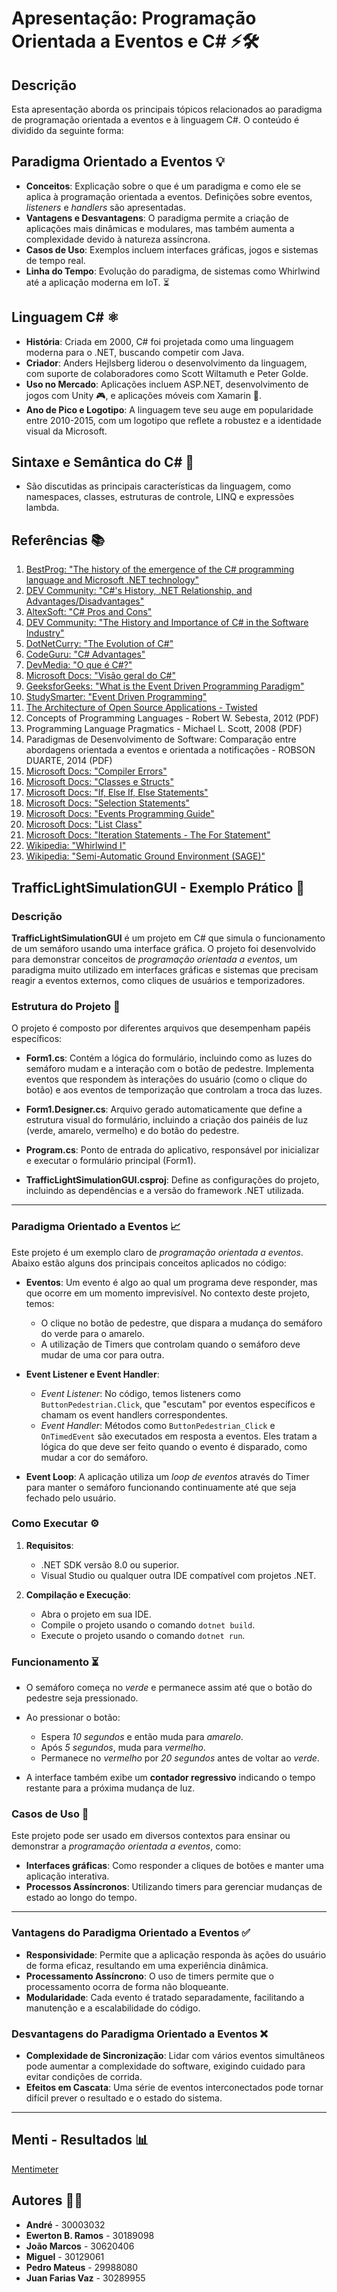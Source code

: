 # Apresentação: Programação Orientada a Eventos e C# ⚡️🛠️

## Descrição
Esta apresentação aborda os principais tópicos relacionados ao paradigma de programação orientada a eventos e à linguagem C#. O conteúdo é dividido da seguinte forma:

## Paradigma Orientado a Eventos 💡

- **Conceitos**: Explicação sobre o que é um paradigma e como ele se aplica à programação orientada a eventos. Definições sobre eventos, *listeners* e *handlers* são apresentadas.
- **Vantagens e Desvantagens**: O paradigma permite a criação de aplicações mais dinâmicas e modulares, mas também aumenta a complexidade devido à natureza assíncrona.
- **Casos de Uso**: Exemplos incluem interfaces gráficas, jogos e sistemas de tempo real.
- **Linha do Tempo**: Evolução do paradigma, de sistemas como Whirlwind até a aplicação moderna em IoT. ⏳

## Linguagem C# ⚛️

- **História**: Criada em 2000, C# foi projetada como uma linguagem moderna para o .NET, buscando competir com Java.
- **Criador**: Anders Hejlsberg liderou o desenvolvimento da linguagem, com suporte de colaboradores como Scott Wiltamuth e Peter Golde.
- **Uso no Mercado**: Aplicações incluem ASP.NET, desenvolvimento de jogos com Unity 🎮, e aplicações móveis com Xamarin 📱.
- **Ano de Pico e Logotipo**: A linguagem teve seu auge em popularidade entre 2010-2015, com um logotipo que reflete a robustez e a identidade visual da Microsoft.

## Sintaxe e Semântica do C# 📝

- São discutidas as principais características da linguagem, como namespaces, classes, estruturas de controle, LINQ e expressões lambda.

## Referências 📚

1. [BestProg: "The history of the emergence of the C# programming language and Microsoft .NET technology"](https://www.bestprog.net/en/2022/05/22/c-the-history-of-the-emergence-of-the-c-programming-language-and-microsoft-net-technology/)
2. [DEV Community: "C#'s History, .NET Relationship, and Advantages/Disadvantages"](https://dev.to/snelson723/cs-history-net-relationship-and-advantagesdisadvantages-102b)
3. [AltexSoft: "C# Pros and Cons"](https://www.altexsoft.com/blog/c-sharp-pros-and-cons/)
4. [DEV Community: "The History and Importance of C# in the Software Industry"](https://dev.to/dogaaydinn/the-history-and-importance-of-c-in-the-software-industry-if2)
5. [DotNetCurry: "The Evolution of C#"](https://www.dotnetcurry.com/csharp/1465/csharp-evolution)
6. [CodeGuru: "C# Advantages"](https://www.codeguru.com/csharp/c-sharp-advantages/)
7. [DevMedia: "O que é C#?"](https://www.devmedia.com.br/introducao-ao-c/1696)
8. [Microsoft Docs: "Visão geral do C#"](https://learn.microsoft.com/pt-br/dotnet/csharp/)
9. [GeeksforGeeks: "What is the Event Driven Programming Paradigm"](https://www.geeksforgeeks.org/what-is-the-event-driven-programming-paradigm/)
10. [StudySmarter: "Event Driven Programming"](https://www.studysmarter.co.uk/explanations/computer-science/computer-programming/event-driven-programming/)
11. [The Architecture of Open Source Applications - Twisted](https://aosabook.org/en/v2/twisted.html)
12. Concepts of Programming Languages - Robert W. Sebesta, 2012 (PDF)
13. Programming Language Pragmatics - Michael L. Scott, 2008 (PDF)
14. Paradigmas de Desenvolvimento de Software: Comparação entre abordagens orientada a eventos e orientada a notificações - ROBSON DUARTE, 2014 (PDF)
15. [Microsoft Docs: "Compiler Errors"](https://learn.microsoft.com/pt-br/dotnet/csharp/language-reference/compiler-messages/feature-version-errors)
16. [Microsoft Docs: "Classes e Structs"](https://learn.microsoft.com/pt-br/dotnet/csharp/programming-guide/classes-and-structs/)
17. [Microsoft Docs: "If, Else If, Else Statements"](https://learn.microsoft.com/en-us/training/modules/csharp-if-elseif-else/)
18. [Microsoft Docs: "Selection Statements"](https://learn.microsoft.com/pt-br/dotnet/csharp/language-reference/statements/selection-statements)
19. [Microsoft Docs: "Events Programming Guide"](https://learn.microsoft.com/pt-br/dotnet/csharp/programming-guide/events/)
20. [Microsoft Docs: "List<T> Class"](https://learn.microsoft.com/en-us/dotnet/api/system.collections.generic.list-1?view=net-8.0)
21. [Microsoft Docs: "Iteration Statements - The For Statement"](https://learn.microsoft.com/en-us/dotnet/csharp/language-reference/statements/iteration-statements#the-for-statement)
22. [Wikipedia: "Whirlwind I"](https://en.wikipedia.org/wiki/Whirlwind_I)
23. [Wikipedia: "Semi-Automatic Ground Environment (SAGE)"](https://en.wikipedia.org/wiki/Semi-Automatic_Ground_Environment)

## TrafficLightSimulationGUI - Exemplo Prático 🚦

### Descrição
**TrafficLightSimulationGUI** é um projeto em C# que simula o funcionamento de um semáforo usando uma interface gráfica. O projeto foi desenvolvido para demonstrar conceitos de *programação orientada a eventos*, um paradigma muito utilizado em interfaces gráficas e sistemas que precisam reagir a eventos externos, como cliques de usuários e temporizadores.

### Estrutura do Projeto 📁
O projeto é composto por diferentes arquivos que desempenham papéis específicos:

- **Form1.cs**: Contém a lógica do formulário, incluindo como as luzes do semáforo mudam e a interação com o botão de pedestre. Implementa eventos que respondem às interações do usuário (como o clique do botão) e aos eventos de temporização que controlam a troca das luzes.
  
- **Form1.Designer.cs**: Arquivo gerado automaticamente que define a estrutura visual do formulário, incluindo a criação dos painéis de luz (verde, amarelo, vermelho) e do botão do pedestre.

- **Program.cs**: Ponto de entrada do aplicativo, responsável por inicializar e executar o formulário principal (Form1).

- **TrafficLightSimulationGUI.csproj**: Define as configurações do projeto, incluindo as dependências e a versão do framework .NET utilizada.

---

### Paradigma Orientado a Eventos 📈

Este projeto é um exemplo claro de *programação orientada a eventos*. Abaixo estão alguns dos principais conceitos aplicados no código:

- **Eventos**: Um evento é algo ao qual um programa deve responder, mas que ocorre em um momento imprevisível. No contexto deste projeto, temos:
  - O clique no botão de pedestre, que dispara a mudança do semáforo do verde para o amarelo.
  - A utilização de Timers que controlam quando o semáforo deve mudar de uma cor para outra.

- **Event Listener e Event Handler**:
  - *Event Listener*: No código, temos listeners como `ButtonPedestrian.Click`, que "escutam" por eventos específicos e chamam os event handlers correspondentes.
  - *Event Handler*: Métodos como `ButtonPedestrian_Click` e `OnTimedEvent` são executados em resposta a eventos. Eles tratam a lógica do que deve ser feito quando o evento é disparado, como mudar a cor do semáforo.

- **Event Loop**: A aplicação utiliza um *loop de eventos* através do Timer para manter o semáforo funcionando continuamente até que seja fechado pelo usuário.

### Como Executar ⚙️
1. **Requisitos**:
   - .NET SDK versão 8.0 ou superior.
   - Visual Studio ou qualquer outra IDE compatível com projetos .NET.

2. **Compilação e Execução**:
   - Abra o projeto em sua IDE.
   - Compile o projeto usando o comando `dotnet build`.
   - Execute o projeto usando o comando `dotnet run`.

### Funcionamento ⏳
- O semáforo começa no *verde* e permanece assim até que o botão do pedestre seja pressionado.
- Ao pressionar o botão:
  - Espera *10 segundos* e então muda para *amarelo*.
  - Após *5 segundos*, muda para *vermelho*.
  - Permanece no *vermelho* por *20 segundos* antes de voltar ao *verde*.
  
- A interface também exibe um **contador regressivo** indicando o tempo restante para a próxima mudança de luz.

### Casos de Uso 📄
Este projeto pode ser usado em diversos contextos para ensinar ou demonstrar a *programação orientada a eventos*, como:
- **Interfaces gráficas**: Como responder a cliques de botões e manter uma aplicação interativa.
- **Processos Assíncronos**: Utilizando timers para gerenciar mudanças de estado ao longo do tempo.

---

### Vantagens do Paradigma Orientado a Eventos ✅
- **Responsividade**: Permite que a aplicação responda às ações do usuário de forma eficaz, resultando em uma experiência dinâmica.
- **Processamento Assíncrono**: O uso de timers permite que o processamento ocorra de forma não bloqueante.
- **Modularidade**: Cada evento é tratado separadamente, facilitando a manutenção e a escalabilidade do código.

### Desvantagens do Paradigma Orientado a Eventos ❌
- **Complexidade de Sincronização**: Lidar com vários eventos simultâneos pode aumentar a complexidade do software, exigindo cuidado para evitar condições de corrida.
- **Efeitos em Cascata**: Uma série de eventos interconectados pode tornar difícil prever o resultado e o estado do sistema.

---

## Menti - Resultados 📊
[Mentimeter](https://www.mentimeter.com/app/presentation/n/alurvh2q1ged6gzrq4xzxahgi1v5rhi4/edit?question=xg42qoxv8rnf)

## Autores 👨‍💻
- **André** - 30003032
- **Ewerton B. Ramos** - 30189098
- **João Marcos** - 30620406
- **Miguel** - 30129061
- **Pedro Mateus** - 29988080
- **Juan Farias Vaz** - 30289955
  
